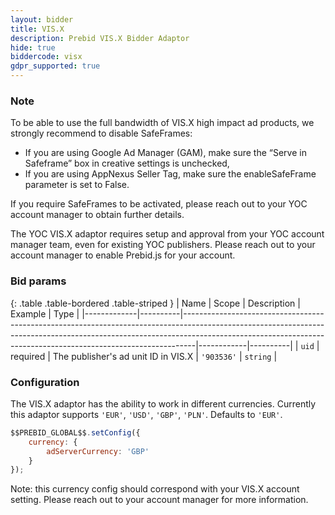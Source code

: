 ```yaml
---
layout: bidder
title: VIS.X
description: Prebid VIS.X Bidder Adaptor
hide: true
biddercode: visx
gdpr_supported: true
---
```


### Note
To be able to use the full bandwidth of VIS.X high impact ad products, we strongly recommend to disable SafeFrames:
- If you are using Google Ad Manager (GAM), make sure the “Serve in Safeframe” box in creative settings is unchecked,
- If you are using AppNexus Seller Tag, make sure the enableSafeFrame parameter is set to False.

If you require SafeFrames to be activated, please reach out to your YOC account manager to obtain further details.

The YOC VIS.X adaptor requires setup and approval from your YOC account manager team, even for existing YOC publishers. Please reach out to your account manager to enable Prebid.js for your account.

### Bid params

{: .table .table-bordered .table-striped }
| Name        | Scope    | Description                                                                                                                                                                                                                                 | Example    | Type     |
|-------------|----------|---------------------------------------------------------------------------------------------------------------------------------------------------------------------------------------------------------------------------------------------|------------|----------|
| `uid`       | required | The publisher's ad unit ID in VIS.X                                                                                                                                                                                                         | `'903536'` | `string` |

### Configuration

The VIS.X adaptor has the ability to work in different currencies. Currently this adaptor supports `'EUR'`, `'USD'`, `'GBP'`, `'PLN'`. Defaults to `'EUR'`.

```javascript
$$PREBID_GLOBAL$$.setConfig({
    currency: {
        adServerCurrency: 'GBP'
    }
});
```
Note: this currency config should correspond with your VIS.X account setting. Please reach out to your account manager for more information.
